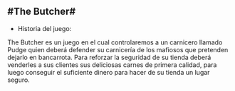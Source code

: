 #The Butcher#
-------------

* Historia del juego:

The Butcher es un juego en el cual controlaremos a un carnicero llamado Pudge quien deberá defender su carnicería de los mafiosos que pretenden dejarlo en bancarrota. Para reforzar la seguridad de su tienda deberá venderles a sus clientes sus deliciosas carnes de primera calidad, para luego conseguir el suficiente dinero para hacer de su tienda un lugar seguro.

 